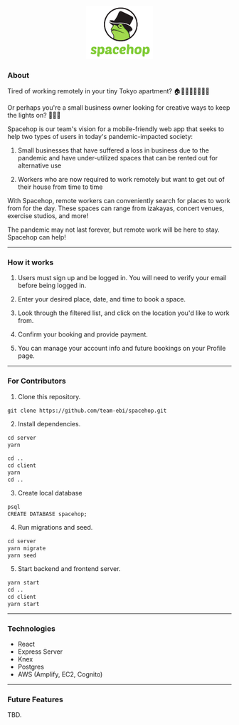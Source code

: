 <p align="center">
  <img width="150" alt="logo" src="./client/public/logo.png">
</p>

### About
Tired of working remotely in your tiny Tokyo apartment? 🏠👩🏻‍💻😫🙋🏻‍♀️

Or perhaps you're a small business owner looking for creative ways to keep the lights on? 🤔💸💡

Spacehop is our team's vision for a mobile-friendly web app that seeks to help two types of users in today's pandemic-impacted society: 
1) Small businesses that have suffered a loss in business due to the pandemic and have under-utilized spaces that can be rented out for alternative use

2) Workers who are now required to work remotely but want to get out of their house from time to time

With Spacehop, remote workers can conveniently search for places to work from for the day. These spaces can range from izakayas, concert venues, exercise studios, and more! 

The pandemic may not last forever, but remote work will be here to stay. Spacehop can help!

***

### How it works
1) Users must sign up and be logged in. You will need to verify your email before being logged in.

2) Enter your desired place, date, and time to book a space.

3) Look through the filtered list, and click on the location you'd like to work from.

4) Confirm your booking and provide payment.

5) You can manage your account info and future bookings on your Profile page.

***

### For Contributors
1) Clone this repository.
```
git clone https://github.com/team-ebi/spacehop.git
```

2) Install dependencies.
```
cd server
yarn
```
```
cd ..
cd client
yarn
cd ..
```
3) Create local database
```
psql
CREATE DATABASE spacehop;
```
4) Run migrations and seed.
```
cd server
yarn migrate
yarn seed
```
5) Start backend and frontend server.
```
yarn start
cd ..
cd client
yarn start
```

***
### Technologies
- React
- Express Server
- Knex
- Postgres
- AWS (Amplify, EC2, Cognito)

***

### Future Features

TBD.